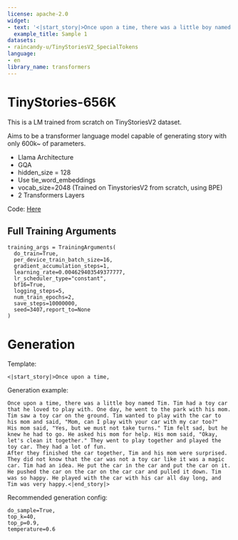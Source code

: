 ```yaml
---
license: apache-2.0
widget:
- text: '<|start_story|>Once upon a time, there was a little boy named Tim. Tim '
  example_title: Sample 1
datasets:
- raincandy-u/TinyStoriesV2_SpecialTokens
language:
- en
library_name: transformers
---
```


# TinyStories-656K

This is a LM trained from scratch on TinyStoriesV2 dataset.

Aims to be a transformer language model capable of generating story with only 600k~ of parameters.

- Llama Architecture
- GQA
- hidden_size = 128
- Use tie_word_embeddings
- vocab_size=2048 (Trained on TinystoriesV2 from scratch, using BPE)
- 2 Transformers Layers

Code: [Here](https://github.com/Ce-daros/Tinystory-LM)

## Full Training Arguments

```
training_args = TrainingArguments(
  do_train=True,
  per_device_train_batch_size=16,
  gradient_accumulation_steps=1,
  learning_rate=0.004629403549377777,
  lr_scheduler_type="constant",
  bf16=True,
  logging_steps=5,
  num_train_epochs=2,
  save_steps=10000000,
  seed=3407,report_to=None
)
```

# Generation

Template:

```
<|start_story|>Once upon a time, 
```

Generation example:

```
Once upon a time, there was a little boy named Tim. Tim had a toy car that he loved to play with. One day, he went to the park with his mom. Tim saw a toy car on the ground. Tim wanted to play with the car to his mom and said, "Mom, can I play with your car with my car too?"
His mom said, "Yes, but we must not take turns." Tim felt sad, but he knew he had to go. He asked his mom for help. His mom said, "Okay, let's clean it together." They went to play together and played the toy car. They had a lot of fun.
After they finished the car together, Tim and his mom were surprised. They did not know that the car was not a toy car like it was a magic car. Tim had an idea. He put the car in the car and put the car on it. He pushed the car on the car on the car car and pulled it down. Tim was so happy. He played with the car with his car all day long, and Tim was very happy.<|end_story|>
```

Recommended generation config:

```
do_sample=True,
top_k=40,
top_p=0.9,
temperature=0.6
```